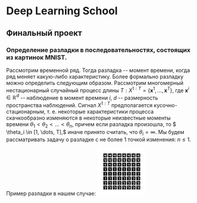 # Deep Learning School
## Финальный проект

### Определение разладки в последовательностях, состоящих из картинок MNIST.

Рассмотрим временной ряд. Тогда разладка -- момент времени, когда ряд меняет какую-либо характеристику. Более формально разладку можно определить следующим образом.
Рассмотрим многомерный нестационарный случайный процесс длины $T: X^{1: T}=\left\{\mathbf{x}^{1}, \ldots, \mathbf{x}^{T}\right\}$,
где $\mathbf{x}^{i} \in \mathbb{R}^{d}$ -- наблюдение в момент времени $i$, $d$ -- размерность пространства наблюдений. 
Сигнал $X^{1: T}$ предполагается кусочно-стационарным, т. е. некоторые характеристики процесса скачкообразно изменяются в некоторые неизвестные моменты времени $\theta_1 < \theta_2 < \dots < \theta_n,$ причем если разладка произошла, то $ \theta_i \in [1, \dots, T],$ иначе принято считать, что $\theta_i = \infty$.  Мы будем рассматривать задачу о разладке с не более 1 точкой изменения: $n \leq 1$.

Пример разладки в нашем случае:
<img src="seq_4_7 (1).png" width="128"/>
